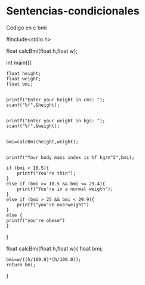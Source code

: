 # Sentencias-condicionales
Codigo en c bmi

#include<stdio.h>


float calcBmi(float h,float w);


int main(){

    float height;
    float weight;
    float bmi;


    printf("Enter your height in cms: ");
    scanf("%f",&height);


    printf("Enter your weight in kgs: ");
    scanf("%f",&weight);


    bmi=calcBmi(height,weight);


    printf("Your body mass index is %f kg/m^2",bmi);
    
    if (bmi < 18.5){
        printf("You're thin");
    }
    else if (bmi >= 18.5 && bmi <= 29.4){
        printf("You're in a normal weigth");
    }
    else if (bmi > 25 && bmi < 29.9){
        printf("you're overweight")
    }
    else {
    printf("you're obese")
    }
}


float calcBmi(float h,float w){
    float bmi;


    bmi=w/((h/100.0)*(h/100.0));
    return bmi;
}
